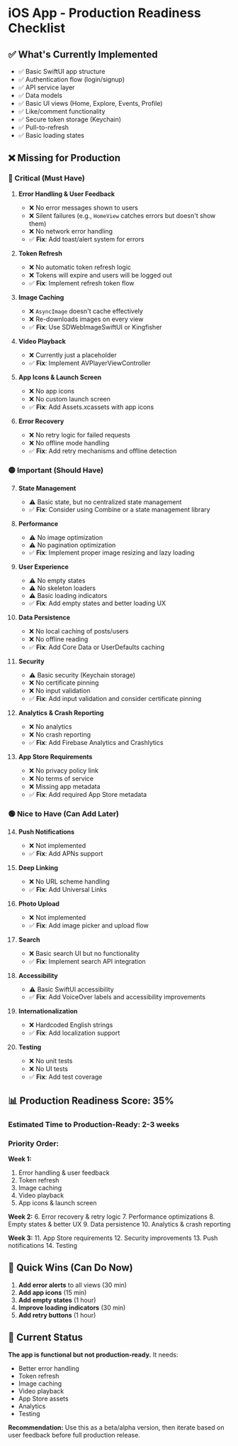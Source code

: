 # iOS App - Production Readiness Checklist

## ✅ What's Currently Implemented

- ✅ Basic SwiftUI app structure
- ✅ Authentication flow (login/signup)
- ✅ API service layer
- ✅ Data models
- ✅ Basic UI views (Home, Explore, Events, Profile)
- ✅ Like/comment functionality
- ✅ Secure token storage (Keychain)
- ✅ Pull-to-refresh
- ✅ Basic loading states

## ❌ Missing for Production

### 🔴 Critical (Must Have)

1. **Error Handling & User Feedback**
   - ❌ No error messages shown to users
   - ❌ Silent failures (e.g., `HomeView` catches errors but doesn't show them)
   - ❌ No network error handling
   - ✅ **Fix**: Add toast/alert system for errors

2. **Token Refresh**
   - ❌ No automatic token refresh logic
   - ❌ Tokens will expire and users will be logged out
   - ✅ **Fix**: Implement refresh token flow

3. **Image Caching**
   - ❌ `AsyncImage` doesn't cache effectively
   - ❌ Re-downloads images on every view
   - ✅ **Fix**: Use SDWebImageSwiftUI or Kingfisher

4. **Video Playback**
   - ❌ Currently just a placeholder
   - ✅ **Fix**: Implement AVPlayerViewController

5. **App Icons & Launch Screen**
   - ❌ No app icons
   - ❌ No custom launch screen
   - ✅ **Fix**: Add Assets.xcassets with app icons

6. **Error Recovery**
   - ❌ No retry logic for failed requests
   - ❌ No offline mode handling
   - ✅ **Fix**: Add retry mechanisms and offline detection

### 🟡 Important (Should Have)

7. **State Management**
   - ⚠️ Basic state, but no centralized state management
   - ✅ **Fix**: Consider using Combine or a state management library

8. **Performance**
   - ⚠️ No image optimization
   - ⚠️ No pagination optimization
   - ✅ **Fix**: Implement proper image resizing and lazy loading

9. **User Experience**
   - ⚠️ No empty states
   - ⚠️ No skeleton loaders
   - ⚠️ Basic loading indicators
   - ✅ **Fix**: Add empty states and better loading UX

10. **Data Persistence**
    - ❌ No local caching of posts/users
    - ❌ No offline reading
    - ✅ **Fix**: Add Core Data or UserDefaults caching

11. **Security**
    - ⚠️ Basic security (Keychain storage)
    - ❌ No certificate pinning
    - ❌ No input validation
    - ✅ **Fix**: Add input validation and consider certificate pinning

12. **Analytics & Crash Reporting**
    - ❌ No analytics
    - ❌ No crash reporting
    - ✅ **Fix**: Add Firebase Analytics and Crashlytics

13. **App Store Requirements**
    - ❌ No privacy policy link
    - ❌ No terms of service
    - ❌ Missing app metadata
    - ✅ **Fix**: Add required App Store metadata

### 🟢 Nice to Have (Can Add Later)

14. **Push Notifications**
    - ❌ Not implemented
    - ✅ **Fix**: Add APNs support

15. **Deep Linking**
    - ❌ No URL scheme handling
    - ✅ **Fix**: Add Universal Links

16. **Photo Upload**
    - ❌ Not implemented
    - ✅ **Fix**: Add image picker and upload flow

17. **Search**
    - ❌ Basic search UI but no functionality
    - ✅ **Fix**: Implement search API integration

18. **Accessibility**
    - ⚠️ Basic SwiftUI accessibility
    - ✅ **Fix**: Add VoiceOver labels and accessibility improvements

19. **Internationalization**
    - ❌ Hardcoded English strings
    - ✅ **Fix**: Add localization support

20. **Testing**
    - ❌ No unit tests
    - ❌ No UI tests
    - ✅ **Fix**: Add test coverage

## 📊 Production Readiness Score: **35%**

### Estimated Time to Production-Ready: **2-3 weeks**

### Priority Order:

**Week 1:**
1. Error handling & user feedback
2. Token refresh
3. Image caching
4. Video playback
5. App icons & launch screen

**Week 2:**
6. Error recovery & retry logic
7. Performance optimizations
8. Empty states & better UX
9. Data persistence
10. Analytics & crash reporting

**Week 3:**
11. App Store requirements
12. Security improvements
13. Push notifications
14. Testing

## 🚀 Quick Wins (Can Do Now)

1. **Add error alerts** to all views (30 min)
2. **Add app icons** (15 min)
3. **Add empty states** (1 hour)
4. **Improve loading indicators** (30 min)
5. **Add retry buttons** (1 hour)

## 🔧 Current Status

**The app is functional but not production-ready.** It needs:
- Better error handling
- Token refresh
- Image caching
- Video playback
- App Store assets
- Analytics
- Testing

**Recommendation:** Use this as a beta/alpha version, then iterate based on user feedback before full production release.

